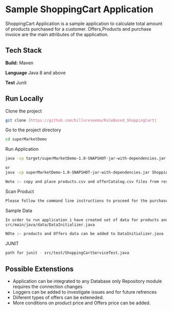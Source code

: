 # Sample ShoppingCart Application


ShoppingCart Application is a sample application to calculate total amount of products purchased for a customer.
 Offers,Products and purchase invoice are the main attributes of the application.






## Tech Stack

**Build:** Maven

**Language** Java 8 and above

**Test** Junit




## Run Locally

Clone the project

```bash
git clone [https://github.com/billoreseema/RuleBased_ShoppingCart]
```

Go to the project directory

```bash
cd superMarketDemo
```

Run Application

```bash
java -cp target/superMarketDemo-1.0-SNAPSHOT-jar-with-dependencies.jar ShoppingCartApp

or 
java -cp superMarketDemo-1.0-SNAPSHOT-jar-with-dependencies.jar ShoppingCartApp

Note :- copy and place products.csv and offerCatalog.csv files from resources directory to jar excution directory 


```

Scan Product
```bash
Please follow the command line instructions to proceed for the purchase and billing
```
Sample Data
```bash
In order to run application i have created set of data for products and offers. please find the dataset class
src/main/java/data/DataInitializer.java

NOte :- products and Offers data can be added to DataInitializer.java . Comilation is required.
```
JUNIT
```bash
path for junit - src/test/ShoppingCartServiceTest.java
```

## Possible Extenstions

- Application can be integrated to any Database only Repository module requires the connection changes
- Loggers can be added to investigate issues and for future refrences
- Diiferent types of offers can be exteneded. 
- More conditions on product price and Offers price can be added.

